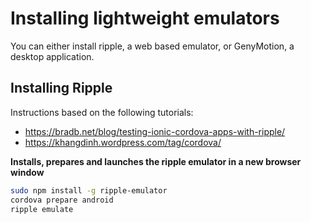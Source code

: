 # Installing lightweight emulators

You can either install ripple, a web based emulator, or GenyMotion, a desktop application.

## Installing Ripple

Instructions based on the following tutorials:
* https://bradb.net/blog/testing-ionic-cordova-apps-with-ripple/
* https://khangdinh.wordpress.com/tag/cordova/

**Installs, prepares and launches the ripple emulator in a new browser window**
```bash
sudo npm install -g ripple-emulator
cordova prepare android
ripple emulate
```
